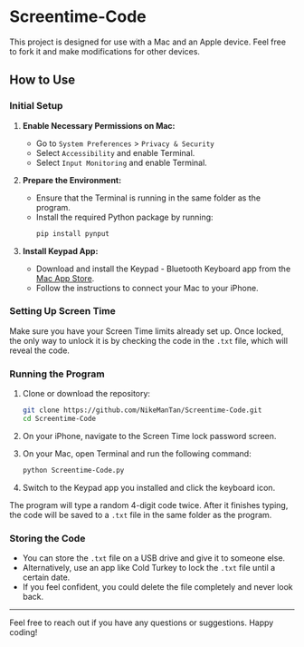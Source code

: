 # Screentime-Code

This project is designed for use with a Mac and an Apple device. Feel free to fork it and make modifications for other devices.

## How to Use

### Initial Setup

1. **Enable Necessary Permissions on Mac:**
    - Go to `System Preferences` > `Privacy & Security`
    - Select `Accessibility` and enable Terminal.
    - Select `Input Monitoring` and enable Terminal.

2. **Prepare the Environment:**
    - Ensure that the Terminal is running in the same folder as the program.
    - Install the required Python package by running:
      ```bash
      pip install pynput
      ```

3. **Install Keypad App:**
    - Download and install the Keypad - Bluetooth Keyboard app from the [Mac App Store](https://apps.apple.com/ca/app/keypad-bluetooth-keyboard/id1491684442?mt=12).
    - Follow the instructions to connect your Mac to your iPhone.

### Setting Up Screen Time

Make sure you have your Screen Time limits already set up. Once locked, the only way to unlock it is by checking the code in the `.txt` file, which will reveal the code.

### Running the Program

1. Clone or download the repository:
   ```bash
   git clone https://github.com/NikeManTan/Screentime-Code.git
   cd Screentime-Code
   ```

2. On your iPhone, navigate to the Screen Time lock password screen.
3. On your Mac, open Terminal and run the following command:
   ```bash
   python Screentime-Code.py
   ```
4. Switch to the Keypad app you installed and click the keyboard icon.

The program will type a random 4-digit code twice. After it finishes typing, the code will be saved to a `.txt` file in the same folder as the program.

### Storing the Code

- You can store the `.txt` file on a USB drive and give it to someone else.
- Alternatively, use an app like Cold Turkey to lock the `.txt` file until a certain date.
- If you feel confident, you could delete the file completely and never look back.

---

Feel free to reach out if you have any questions or suggestions. Happy coding!
